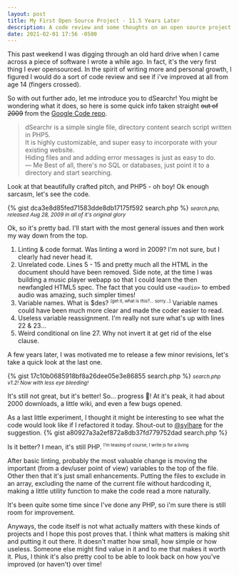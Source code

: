 ```yaml
---
layout: post
title: My First Open Source Project - 11.5 Years Later
description: A code review and some thoughts on an open source project I published when I was fourteen.
date: 2021-02-01 17:56 -0500
---
```

This past weekend I was digging through an old hard drive when I came across a piece of software I wrote a while ago. In fact, it's the very first thing I ever opensourced. In the spirit of writing more and personal growth, I figured I would do a sort of code review and see if i've improved at all from age 14 (fingers crossed). 

So with out further ado, let me introduce you to dSearchr! You might be wondering what it does, so here is some quick info taken straight ~~out of 2009~~ from the [Google Code repo](https://code.google.com/archive/p/dsearchr/).

> dSearchr is a simple single file, directory content search script written in PHP5.  
  It is highly customizable, and super easy to incorporate with your existing website.  
  Hiding files and and adding error messages is just as easy to do.  
  &mdash; Me
  Best of all, there's no SQL or databases, just point it to a directory and start searching.  

Look at that beautifully crafted pitch, and PHP5 - oh boy! Ok enough sarcasm, let's see the code.

{% gist dca3e8d85fed71583dde8db17175f592 search.php %}
<small>*search.php, released Aug 28, 2009 in all of it's original glory*</small>

Ok, so it's pretty bad. I'll start with the most general issues and then work my way down from the top. 

1. Linting & code format. Was linting a word in 2009? I'm not sure, but I clearly had never head it.
1. Unrelated code. Lines 5 - 15 and pretty much all the HTML in the document should have been removed. Side note, at the time I was building a music player webapp so that I could learn the then newfangled HTML5 spec. The fact that you could use `<audio>` to embed audio was amazing, such simpler times!
1. Variable names. What is $des? <sup><small>[get it, what is this?... sorry...]</small></sup> Variable names could have been much more clear and made the coder easier to read.
1. Useless variable reassignment. I'm really not sure what's up with lines 22 & 23...
1. Weird conditional on line 27. Why not invert it at get rid of the else clause.


A few years later, I was motivated me to release a few minor revisions, let's take a quick look at the last one.

{% gist 17c10b0685918bf8a26dee05e3e86855 search.php %}
<small>*search.php v1.2! Now with less eye bleeding!*</small>

It's still not great, but it's better! So... progress 🎉! At it's peak, it had about 2000 downloads, a little wiki, and even a few bugs opened. 

As a last little experiment, I thought it might be interesting to see what the code would look like if I refactored it today. Shout-out to [@sylhare](https://sylhare.github.io/) for the suggestion.
{% gist a80927a3a2ef872a8db37fd779752dad search.php %}

Is it better? I mean, it's still PHP. <sup><small>I'm teasing of course, I write js for a living</small></sup>

After basic linting, probably the most valuable change is moving the important (from a dev/user point of view) variables to the top of the file. Other then that it's just small enhancements. Putting the files to exclude in an array, excluding the name of the current file without hardcoding it, making a little utility function to make the code read a more naturally.

It's been quite some time since I've done any PHP, so i'm sure there is still room for improvement.

Anyways, the code itself is not what actually matters with these kinds of projects and I hope this post proves that. I think what matters is making shit and putting it out there. It doesn't matter how small, how simple or how useless. Someone else might find value in it and to me that makes it worth it. Plus, I think it's also pretty cool to be able to look back on how you've improved (or haven't) over time!
